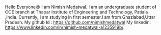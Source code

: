 Hello Everyone😃 I am Nimish Medatwal. I am an undergraduate student of COE branch at Thapar Institute of Engineering and Technology, Patiala ,India. Currently, I am studying in first semester.I am from Ghaziabad,Uttar Pradesh.  My github Id : https://github.com/nimishmedatwal My linkedin: https://www.linkedin.com/in/nimish-medatwal-a1235919b/.
